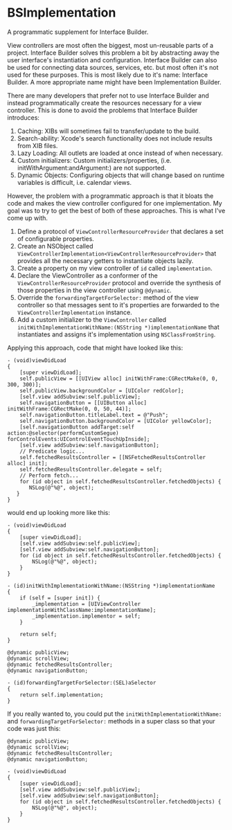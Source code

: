 BSImplementation
================

A programmatic supplement for Interface Builder.

View controllers are most often the biggest, most un-reusable parts of a project. Interface Builder solves this problem a bit by abstracting away the user interface's instantiation and configuration. Interface Builder can also be used for connecting data sources, services, etc. but most often it's not used for these purposes. This is most likely due to it's name: Interface Builder. A more appropriate name might have been Implementation Builder. 

There are many developers that prefer not to use Interface Builder and instead programmatically create the resources necessary for a view controller. This is done to avoid the problems that Interface Builder introduces:

1. Caching: XIBs will sometimes fail to transfer/update to the build.
2. Search-ability: Xcode's search functionality does not include results from XIB files. 
3. Lazy Loading: All outlets are loaded at once instead of when necessary.
4. Custom initializers: Custom initializers/properties, (i.e. initWithArgument:andArgument:) are not supported.
5. Dynamic Objects: Configuring objects that will change based on runtime variables is difficult, i.e. calendar views.

However, the problem with a programmatic approach is that it bloats the code and makes the view controller configured for one implementation. My goal was to try to get the best of both of these approaches. This is what I've come up with.

1. Define a protocol of `ViewControllerResourceProvider` that declares a set of configurable properties.
2. Create an NSObject called `ViewControllerImplementation<ViewControllerResourceProvider>` that provides all the necessary getters to instantiate objects lazily.
3. Create a property on my view controller of `id` called `implementation`.
4. Declare the ViewController as a conformer of the `ViewControllerResourceProvider` protocol and override the synthesis of those properties in the view controller using `@dynamic`.
5. Override the `forwardingTargetForSelector:` method of the view controller so that messages sent to it's properties are forwarded to the `ViewControllerImplementation` instance.
6. Add a custom initializer to the `ViewController` called `initWithImplementationWithName:(NSString *)implementationName` that instantiates and assigns it's implementation using `NSClassFromString`.

Applying this approach, code that might have looked like this:
    
    - (void)viewDidLoad
    {
        [super viewDidLoad];
        self.publicView = [[UIView alloc] initWithFrame:CGRectMake(0, 0, 300, 300)];
        self.publicView.backgroundColor = [UIColor redColor];
        [self.view addSubview:self.publicView];
        self.navigationButton = [[UIButton alloc] initWithFrame:CGRectMake(0, 0, 50, 44)];
        self.navigationButton.titleLabel.text = @"Push";
        self.navigationButton.backgroundColor = [UIColor yellowColor];
        [self.navigationButton addTarget:self action:@selector(performCustomSegue) forControlEvents:UIControlEventTouchUpInside];
        [self.view addSubview:self.navigationButton];
        // Predicate logic...
        self.fetchedResultsController = [[NSFetchedResultsController alloc] init];
        self.fetchedResultsController.delegate = self;
        // Perform fetch...
        for (id object in self.fetchedResultsController.fetchedObjects) {
           NSLog(@"%@", object);
       }
    }
    
would end up looking more like this:

    - (void)viewDidLoad
    {
        [super viewDidLoad];
        [self.view addSubview:self.publicView];
        [self.view addSubview:self.navigationButton];
        for (id object in self.fetchedResultsController.fetchedObjects) {
            NSLog(@"%@", object);
        }
    }
    
    - (id)initWithImplementationWithName:(NSString *)implementationName
    {
        if (self = [super init]) {
            _implementation = [UIViewController implementationWithClassName:implementationName];
            _implementation.implementor = self;
        }
        
        return self;
    }

    @dynamic publicView;
    @dynamic scrollView;
    @dynamic fetchedResultsController;
    @dynamic navigationButton;

    - (id)forwardingTargetForSelector:(SEL)aSelector
    {
        return self.implementation;
    }
    
If you really wanted to, you could put the `initWithImplementationWithName:` and `forwardingTargetForSelector:` methods in a super class so that your code was just this:

    @dynamic publicView;
    @dynamic scrollView;
    @dynamic fetchedResultsController;
    @dynamic navigationButton;

    - (void)viewDidLoad
    {
        [super viewDidLoad];
        [self.view addSubview:self.publicView];
        [self.view addSubview:self.navigationButton];
        for (id object in self.fetchedResultsController.fetchedObjects) {
            NSLog(@"%@", object);
        }
    }
